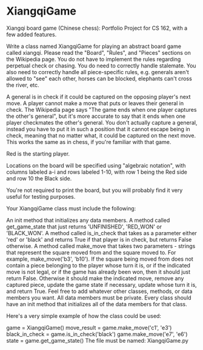# XiangqiGame
Xiangqi board game (Chinese chess): Portfolio Project for CS 162, with a few added features.

Write a class named XiangqiGame for playing an abstract board game called xiangqi. Please read the "Board", "Rules", and "Pieces" sections on the Wikipedia page. You do not have to implement the rules regarding perpetual check or chasing. You do need to correctly handle stalemate. You also need to correctly handle all piece-specific rules, e.g. generals aren't allowed to "see" each other, horses can be blocked, elephants can't cross the river, etc.

A general is in check if it could be captured on the opposing player's next move. A player cannot make a move that puts or leaves their general in check. The Wikipedia page says "The game ends when one player captures the other's general", but it's more accurate to say that it ends when one player checkmates the other's general. You don't actually capture a general, instead you have to put it in such a position that it cannot escape being in check, meaning that no matter what, it could be captured on the next move. This works the same as in chess, if you're familiar with that game.

Red is the starting player.

Locations on the board will be specified using "algebraic notation", with columns labeled a-i and rows labeled 1-10, with row 1 being the Red side and row 10 the Black side.

You're not required to print the board, but you will probably find it very useful for testing purposes.

Your XiangqiGame class must include the following:

An init method that initializes any data members.
A method called get_game_state that just returns 'UNFINISHED', 'RED_WON' or 'BLACK_WON'.
A method called is_in_check that takes as a parameter either 'red' or 'black' and returns True if that player is in check, but returns False otherwise.
A method called make_move that takes two parameters - strings that represent the square moved from and the square moved to. For example, make_move('b3', 'b10'). If the square being moved from does not contain a piece belonging to the player whose turn it is, or if the indicated move is not legal, or if the game has already been won, then it should just return False. Otherwise it should make the indicated move, remove any captured piece, update the game state if necessary, update whose turn it is, and return True.
Feel free to add whatever other classes, methods, or data members you want. All data members must be private. Every class should have an init method that initializes all of the data members for that class.

Here's a very simple example of how the class could be used:

game = XiangqiGame()
move_result = game.make_move('c1', 'e3')
black_in_check = game.is_in_check('black')
game.make_move('e7', 'e6')
state = game.get_game_state()
The file must be named: XiangqiGame.py
